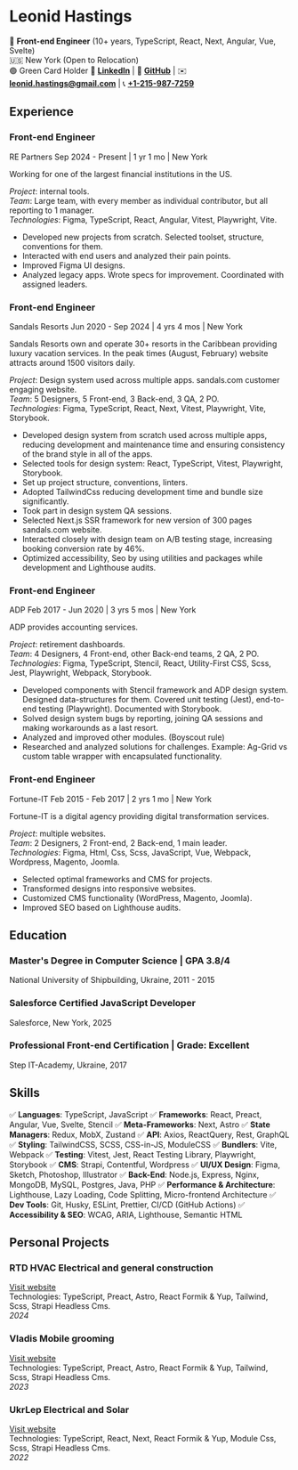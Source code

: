 # Leonid Hastings

📌 **Front-end Engineer** (10+ years, TypeScript, React, Next, Angular, Vue, Svelte)  
🇺🇸 New York (Open to Relocation)  
🟢 Green Card Holder
🔗 **[LinkedIn](https://www.linkedin.com/in/leon740/)** | 🔗 **[GitHub](https://github.com/Leon740)** | ✉️ **[leonid.hastings@gmail.com](mailto:leonid.hastings@gmail.com)** | 📞 **[+1-215-987-7259](tel:12159877259)**

## Experience

### Front-end Engineer

RE Partners
Sep 2024 - Present | 1 yr 1 mo | New York

Working for one of the largest financial institutions in the US.

_Project_: internal tools.  
_Team_: Large team, with every member as individual contributor, but all reporting to 1 manager.  
_Technologies_: Figma, TypeScript, React, Angular, Vitest, Playwright, Vite.

- Developed new projects from scratch. Selected toolset, structure, conventions for them.
- Interacted with end users and analyzed their pain points.
- Improved Figma UI designs.
- Analyzed legacy apps. Wrote specs for improvement. Coordinated with assigned leaders.

### Front-end Engineer

Sandals Resorts
Jun 2020 - Sep 2024 | 4 yrs 4 mos | New York

Sandals Resorts own and operate 30+ resorts in the Caribbean providing luxury vacation services. In the peak times (August, February) website attracts around 1500 visitors daily.

_Project_: Design system used across multiple apps. sandals.com customer engaging website.  
_Team_: 5 Designers, 5 Front-end, 3 Back-end, 3 QA, 2 PO.  
_Technologies_: Figma, TypeScript, React, Next, Vitest, Playwright, Vite, Storybook.

- Developed design system from scratch used across multiple apps, reducing development and maintenance time and ensuring consistency of the brand style in all of the apps.
- Selected tools for design system: React, TypeScript, Vitest, Playwright, Storybook.
- Set up project structure, conventions, linters.
- Adopted TailwindCss reducing development time and bundle size significantly.
- Took part in design system QA sessions.
- Selected Next.js SSR framework for new version of 300 pages sandals.com website.
- Interacted closely with design team on A/B testing stage, increasing booking conversion rate by 46%.
- Optimized accessibility, Seo by using utilities and packages while development and Lighthouse audits.

### Front-end Engineer

ADP
Feb 2017 - Jun 2020 | 3 yrs 5 mos | New York

ADP provides accounting services.

_Project_: retirement dashboards.  
_Team_: 4 Designers, 4 Front-end, other Back-end teams, 2 QA, 2 PO.  
_Technologies_: Figma, TypeScript, Stencil, React, Utility-First CSS, Scss, Jest, Playwright, Webpack, Storybook.

- Developed components with Stencil framework and ADP design system. Designed data-structures for them. Covered unit testing (Jest), end-to-end testing (Playwright). Documented with Storybook.
- Solved design system bugs by reporting, joining QA sessions and making workarounds as a last resort.
- Analyzed and improved other modules. (Boyscout rule)
- Researched and analyzed solutions for challenges.
  Example: Ag-Grid vs custom table wrapper with encapsulated functionality.

### Front-end Engineer

Fortune-IT
Feb 2015 - Feb 2017 | 2 yrs 1 mo | New York

Fortune-IT is a digital agency providing digital transformation services.

_Project_: multiple websites.  
_Team_: 2 Designers, 2 Front-end, 2 Back-end, 1 main leader.  
_Technologies_: Figma, Html, Css, Scss, JavaScript, Vue, Webpack, Wordpress, Magento, Joomla.

- Selected optimal frameworks and CMS for projects.
- Transformed designs into responsive websites.
- Customized CMS functionality (WordPress, Magento, Joomla).
- Improved SEO based on Lighthouse audits.

## Education

### Master's Degree in Computer Science | GPA 3.8/4

National University of Shipbuilding, Ukraine, 2011 - 2015

### Salesforce Certified JavaScript Developer

Salesforce, New York, 2025

### Professional Front-end Certification | Grade: Excellent

Step IT-Academy, Ukraine, 2017

## Skills

✅ **Languages**: TypeScript, JavaScript
✅ **Frameworks**: React, Preact, Angular, Vue, Svelte, Stencil
✅ **Meta-Frameworks**: Next, Astro
✅ **State Managers**: Redux, MobX, Zustand
✅ **API**: Axios, ReactQuery, Rest, GraphQL
✅ **Styling**: TailwindCSS, SCSS, CSS-in-JS, ModuleCSS
✅ **Bundlers**: Vite, Webpack
✅ **Testing**: Vitest, Jest, React Testing Library, Playwright, Storybook
✅ **CMS**: Strapi, Contentful, Wordpress
✅ **UI/UX Design**: Figma, Sketch, Photoshop, Illustrator
✅ **Back-End**: Node.js, Express, Nginx, MongoDB, MySQL, Postgres, Java, PHP
✅ **Performance & Architecture**: Lighthouse, Lazy Loading, Code Splitting, Micro-frontend Architecture
✅ **Dev Tools**: Git, Husky, ESLint, Prettier, CI/CD (GitHub Actions)
✅ **Accessibility & SEO**: WCAG, ARIA, Lighthouse, Semantic HTML

## Personal Projects

### RTD HVAC Electrical and general construction

[Visit website](https://rtdhvac.netlify.app)  
Technologies: TypeScript, Preact, Astro, React Formik & Yup, Tailwind, Scss, Strapi Headless Cms.  
_2024_

### Vladis Mobile grooming

[Visit website](https://vladismobilgrooming.com)  
Technologies: TypeScript, Preact, Astro, React Formik & Yup, Tailwind, Scss, Strapi Headless Cms.  
_2023_

### UkrLep Electrical and Solar

[Visit website](https://ukrlep.com)  
Technologies: TypeScript, React, Next, React Formik & Yup, Module Css, Scss, Strapi Headless Cms.  
_2022_

<!-- Front-end Engineer, Senior Frontend Developer, UI Engineer, Web Developer, Software Engineer, JavaScript, TypeScript, React, Next.js, Angular, Stencil, Vue, Astro, Gatsby, Node.js, Redux, Zustand, GraphQL, REST API, HTML5, CSS3, SCSS, Less, TailwindCSS, Bootstrap, Material UI, Mantine, Utility-First CSS, Figma, UI/UX Design, Design Systems, Component Libraries, Storybook, Responsive Design, Accessibility, WCAG, SEO Optimization, Lighthouse, Jest, Vitest, Playwright, Cypress, Unit Testing, Integration Testing, End-to-End Testing, Agile, Scrum, Jira, Git, GitHub, Bitbucket, CI/CD, Vite, Webpack, Performance Optimization, Cloud Integration, Microfrontends, Data Visualization, D3.js, High-Performance UI, Robotics, Artificial Intelligence, Machine Learning, Deep Learning, Neural Networks, Computer Vision, Autonomous Systems, Drone Software, Embedded UI, Human-Computer Interaction, Tesla, Apple, Meta, Google, Netflix, Amazon, Microsoft, OpenAI, Big Tech, Startups, Innovation, Cutting-edge Technology.
 -->
